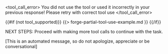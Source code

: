 <tool_call_error>
You did not use the tool or used it incorrectly in your previous response! 
Please retry with correct tool use
</tool_call_error>

{{#if (not tool_supported)}}
{{> forge-partial-tool-use-example.md }}
{{/if}}

NEXT STEPS:
Proceed with making more tool calls to continue with the task.

[This is an automated message, so do not apologize, appreciate or be conversational]